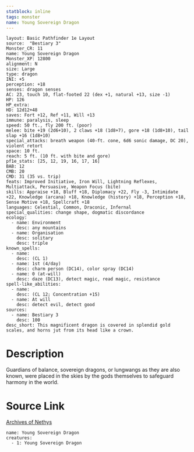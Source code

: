 ```yaml
---
statblock: inline
tags: monster
name: Young Sovereign Dragon
---
```

```statblock
layout: Basic Pathfinder 1e Layout
source:  "Bestiary 3"
Monster_CR: 11
name: Young Sovereign Dragon
Monster_XP: 12800
alignment: N
size: Large
type: dragon
INI: +5
perception: +18
senses: dragon senses
AC: 23, touch 10, flat-footed 22 (dex +1, natural +13, size -1)
HP: 126
HP_extra: 
HD: 12d12+48
saves: Fort +12, Ref +11, Will +13
immune: paralysis, sleep
speed: 50 ft., fly 200 ft. (poor)
melee: bite +19 (2d6+10), 2 claws +18 (1d8+7), gore +18 (1d8+10), tail slap +16 (1d8+10)
special_attacks: breath weapon (40-ft. cone, 6d6 sonic damage, DC 20), violent retort
space: 10 ft.
reach: 5 ft. (10 ft. with bite and gore)
pf1e_stats: [25, 12, 19, 16, 17, 16]
BAB: 12
CMB: 20
CMD: 31 (35 vs. trip)
feats: Improved Initiative, Iron Will, Lightning Reflexes, Multiattack, Persuasive, Weapon Focus (bite)
skills: Appraise +18, Bluff +18, Diplomacy +22, Fly -3, Intimidate +22, Knowledge (arcana) +18, Knowledge (history) +18, Perception +18, Sense Motive +18, Spellcraft +18
languages: Celestial, Common, Draconic, Infernal
special_qualities: change shape, dogmatic discordance
ecology:
  - name: Environment
    desc: any mountains
  - name: Organisation
    desc: solitary
    desc: triple
known_spells:
  - name:
    desc: (CL 1)
  - name: 1st (4/day)
    desc: charm person (DC14), color spray (DC14)
  - name: 0 (at-will)
    desc: daze (DC13), detect magic, read magic, resistance
spell-like_abilities:
  - name:
    desc: (CL 12; Concentration +15)
  - name: At will
    desc: detect evil, detect good
sources:
  - name: Bestiary 3
    desc: 100
desc_short: This magnificent dragon is covered in splendid gold scales, and horns jut from its head like a crown.
```
# Description
Guardians of balance, sovereign dragons, or lungwangs as they are also known, were placed in the skies by the gods themselves to safeguard harmony in the world.
# Source Link
[Archives of Nethys](https://aonprd.com/MonsterDisplay.aspx?ItemName=Young%20Sovereign%20Dragon)
```encounter-table
name: Young Sovereign Dragon
creatures:
  - 1: Young Sovereign Dragon
```

